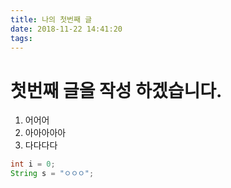 ```yaml
---
title: 나의 첫번째 글
date: 2018-11-22 14:41:20
tags:
---
```


# 첫번째 글을 작성 하겠습니다.
1. 어어어
2. 아아아아아
3. 다다다다



```java
int i = 0;
String s = "ㅇㅇㅇ";
```